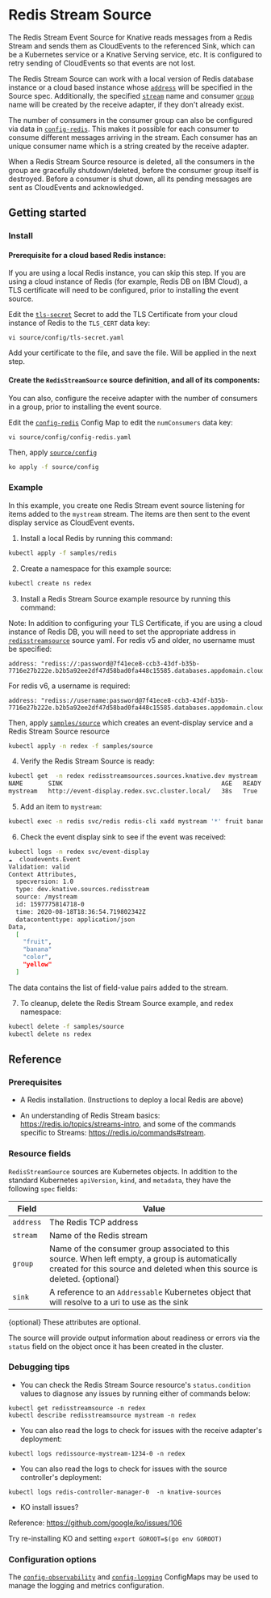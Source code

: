 # Redis Stream Source

The Redis Stream Event Source for Knative reads messages from a Redis Stream and
sends them as CloudEvents to the referenced Sink, which can be a Kubernetes
service or a Knative Serving service, etc. It is configured to retry sending of
CloudEvents so that events are not lost.

The Redis Stream Source can work with a local version of Redis database instance
or a cloud based instance whose [`address`](config/300-redisstreamsource.yaml)
will be specified in the Source spec. Additionally, the specified
[`stream`](config/300-redisstreamsource.yaml) name and consumer
[`group`](config/300-redisstreamsource.yaml) name will be created by the receive
adapter, if they don't already exist.

The number of consumers in the consumer group can also be configured via data in
[`config-redis`](config/config-redis.yaml). This makes it possible for each
consumer to consume different messages arriving in the stream. Each consumer has
an unique consumer name which is a string created by the receive adapter.

When a Redis Stream Source resource is deleted, all the consumers in the group
are gracefully shutdown/deleted, before the consumer group itself is destroyed.
Before a consumer is shut down, all its pending messages are sent as CloudEvents
and acknowledged.

## Getting started

### Install

#### Prerequisite for a cloud based Redis instance:

If you are using a local Redis instance, you can skip this step. If you are
using a cloud instance of Redis (for example, Redis DB on IBM Cloud), a TLS
certificate will need to be configured, prior to installing the event source.

Edit the [`tls-secret`](config/tls-secret.yaml) Secret to add the TLS
Certificate from your cloud instance of Redis to the `TLS_CERT` data key:

```
vi source/config/tls-secret.yaml
```

Add your certificate to the file, and save the file. Will be applied in the next
step.

#### Create the `RedisStreamSource` source definition, and all of its components:

You can also, configure the receive adapter with the number of consumers in a
group, prior to installing the event source.

Edit the [`config-redis`](config/config-redis.yaml) Config Map to edit the
`numConsumers` data key:

```
vi source/config/config-redis.yaml
```

Then, apply [`source/config`](../source/config)

```sh
ko apply -f source/config
```

### Example

In this example, you create one Redis Stream event source listening for items
added to the `mystream` stream. The items are then sent to the event display
service as CloudEvent events.

1. Install a local Redis by running this command:

```sh
kubectl apply -f samples/redis
```

2. Create a namespace for this example source:

```sh
kubectl create ns redex
```

3. Install a Redis Stream Source example resource by running this command:

Note: In addition to configuring your TLS Certificate, if you are using a cloud
instance of Redis DB, you will need to set the appropriate address in
[`redisstreamsource`](../samples/source/redisstreamsource.yaml) source yaml. For redis v5 and older, no username must be specified:

```
address: "rediss://:password@7f41ece8-ccb3-43df-b35b-7716e27b222e.b2b5a92ee2df47d58bad0fa448c15585.databases.appdomain.cloud:32086"
```

For redis v6, a username is required:
```
address: "rediss://username:password@7f41ece8-ccb3-43df-b35b-7716e27b222e.b2b5a92ee2df47d58bad0fa448c15585.databases.appdomain.cloud:32086"
```

Then, apply [`samples/source`](../samples/source) which creates an event-display
service and a Redis Stream Source resource

```sh
kubectl apply -n redex -f samples/source
```

4. Verify the Redis Stream Source is ready:

```sh
kubectl get  -n redex redisstreamsources.sources.knative.dev mystream
NAME       SINK                                            AGE   READY   REASON
mystream   http://event-display.redex.svc.cluster.local/   38s   True
```

5. Add an item to `mystream`:

```sh
kubectl exec -n redis svc/redis redis-cli xadd mystream '*' fruit banana color yellow
```

6. Check the event display sink to see if the event was received:

```sh
kubectl logs -n redex svc/event-display
☁️  cloudevents.Event
Validation: valid
Context Attributes,
  specversion: 1.0
  type: dev.knative.sources.redisstream
  source: /mystream
  id: 1597775814718-0
  time: 2020-08-18T18:36:54.719802342Z
  datacontenttype: application/json
Data,
  [
    "fruit",
    "banana"
    "color",
    "yellow"
  ]
```

The data contains the list of field-value pairs added to the stream.

7. To cleanup, delete the Redis Stream Source example, and redex namespace:

```sh
kubectl delete -f samples/source
kubectl delete ns redex
```

## Reference

### Prerequisites

- A Redis installation. (Instructions to deploy a local Redis are above)

- An understanding of Redis Stream basics:
  https://redis.io/topics/streams-intro, and some of the commands specific to
  Streams: https://redis.io/commands#stream.

### Resource fields

`RedisStreamSource` sources are Kubernetes objects. In addition to the standard
Kubernetes `apiVersion`, `kind`, and `metadata`, they have the following `spec`
fields:

| Field     | Value                                                                                                                                                                       |
| --------- | --------------------------------------------------------------------------------------------------------------------------------------------------------------------------- |
| `address` | The Redis TCP address                                                                                                                                                       |
| `stream`  | Name of the Redis stream                                                                                                                                                    |
| `group`   | Name of the consumer group associated to this source. When left empty, a group is automatically created for this source and deleted when this source is deleted. {optional} |
| `sink`    | A reference to an `Addressable` Kubernetes object that will resolve to a uri to use as the sink                                                                             |

{optional} These attributes are optional.

The source will provide output information about readiness or errors via the
`status` field on the object once it has been created in the cluster.

### Debugging tips

- You can check the Redis Stream Source resource's `status.condition` values to
  diagnose any issues by running either of commands below:

```
kubectl get redisstreamsource -n redex
kubectl describe redisstreamsource mystream -n redex
```

- You can also read the logs to check for issues with the receive adapter's
  deployment:

```
kubectl logs redissource-mystream-1234-0 -n redex
```

- You can also read the logs to check for issues with the source controller's
  deployment:

```
kubectl logs redis-controller-manager-0  -n knative-sources
```

- KO install issues?

Reference: https://github.com/google/ko/issues/106

Try re-installing KO and setting `export GOROOT=$(go env GOROOT)`

### Configuration options

The [`config-observability`](config/config-observability.yaml) and
[`config-logging`](config/config-logging.yaml) ConfigMaps may be used to manage
the logging and metrics configuration.
